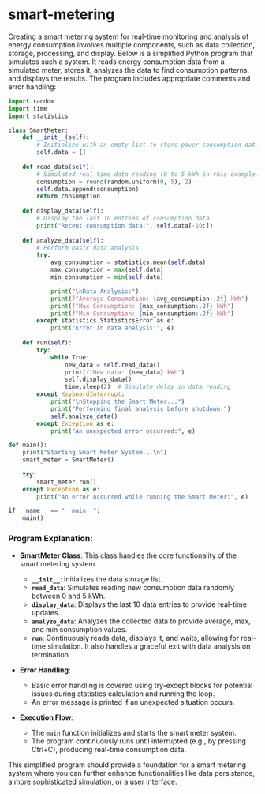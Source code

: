 # smart-metering

Creating a smart metering system for real-time monitoring and analysis of energy consumption involves multiple components, such as data collection, storage, processing, and display. Below is a simplified Python program that simulates such a system. It reads energy consumption data from a simulated meter, stores it, analyzes the data to find consumption patterns, and displays the results. The program includes appropriate comments and error handling:

```python
import random
import time
import statistics

class SmartMeter:
    def __init__(self):
        # Initialize with an empty list to store power consumption data
        self.data = []
        
    def read_data(self):
        # Simulated real-time data reading (0 to 5 kWh in this example)
        consumption = round(random.uniform(0, 5), 2)
        self.data.append(consumption)
        return consumption
    
    def display_data(self):
        # Display the last 10 entries of consumption data
        print("Recent consumption data:", self.data[-10:])
    
    def analyze_data(self):
        # Perform basic data analysis
        try:
            avg_consumption = statistics.mean(self.data)
            max_consumption = max(self.data)
            min_consumption = min(self.data)

            print("\nData Analysis:")
            print(f"Average Consumption: {avg_consumption:.2f} kWh")
            print(f"Max Consumption: {max_consumption:.2f} kWh")
            print(f"Min Consumption: {min_consumption:.2f} kWh")
        except statistics.StatisticsError as e:
            print("Error in data analysis:", e)
    
    def run(self):
        try:
            while True:
                new_data = self.read_data()
                print(f"New data: {new_data} kWh")
                self.display_data()
                time.sleep(2)  # Simulate delay in data reading
        except KeyboardInterrupt:
            print("\nStopping the Smart Meter...")
            print("Performing final analysis before shutdown.")
            self.analyze_data()
        except Exception as e:
            print("An unexpected error occurred:", e)

def main():
    print("Starting Smart Meter System...\n")
    smart_meter = SmartMeter()
    
    try:
        smart_meter.run()
    except Exception as e:
        print("An error occurred while running the Smart Meter:", e)

if __name__ == "__main__":
    main()
```

### Program Explanation:
- **SmartMeter Class**: This class handles the core functionality of the smart metering system.
  - **`__init__`**: Initializes the data storage list.
  - **`read_data`**: Simulates reading new consumption data randomly between 0 and 5 kWh.
  - **`display_data`**: Displays the last 10 data entries to provide real-time updates.
  - **`analyze_data`**: Analyzes the collected data to provide average, max, and min consumption values.
  - **`run`**: Continuously reads data, displays it, and waits, allowing for real-time simulation. It also handles a graceful exit with data analysis on termination.
  
- **Error Handling**: 
  - Basic error handling is covered using try-except blocks for potential issues during statistics calculation and running the loop.
  - An error message is printed if an unexpected situation occurs.

- **Execution Flow**: 
  - The `main` function initializes and starts the smart meter system.
  - The program continuously runs until interrupted (e.g., by pressing Ctrl+C), producing real-time consumption data.

This simplified program should provide a foundation for a smart metering system where you can further enhance functionalities like data persistence, a more sophisticated simulation, or a user interface.